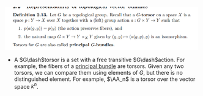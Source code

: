 ![G-torsors and principal bundles](attachments/Pasted%20image%2020210505014936.png)

-  A $G\dash$torsor is a set with a free transitive $G\dash$action.
For example, the fibers of a [principal bundle](principal%20bundle.md) are torsors.
Given any two torsors, we can compare them using elements of $G$, but there is no distinguished element.
For example, $\AA_n$ is a torsor over the vector space $k^n$.